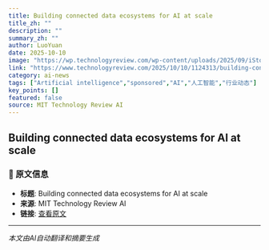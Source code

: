 ```yaml
---
title: Building connected data ecosystems for AI at scale
title_zh: ""
description: ""
summary_zh: ""
author: LuoYuan
date: 2025-10-10
image: "https://wp.technologyreview.com/wp-content/uploads/2025/09/iStock-853701224.jpg?resize=1200,600"
link: "https://www.technologyreview.com/2025/10/10/1124313/building-connected-data-ecosystems-for-ai-at-scale/"
category: ai-news
tags: ["Artificial intelligence","sponsored","AI","人工智能","行业动态"]
key_points: []
featured: false
source: MIT Technology Review AI
---
```


## Building connected data ecosystems for AI at scale





### 📰 原文信息
- **标题**: Building connected data ecosystems for AI at scale
- **来源**: MIT Technology Review AI
- **链接**: [查看原文](https://www.technologyreview.com/2025/10/10/1124313/building-connected-data-ecosystems-for-ai-at-scale/)

---
*本文由AI自动翻译和摘要生成*
